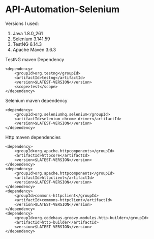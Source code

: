 # API-Automation-Selenium

Versions I used:

1. Java 1.8.0_261
2. Selenium 3.141.59
3. TestNG 6.14.3
4. Apache Maven 3.6.3


TestNG maven Dependency

```
<dependency>
    <groupId>org.testng</groupId>
    <artifactId>testng</artifactId>
    <version>$LATEST-VERSION</version>
    <scope>test</scope>
</dependency>
```


Selenium maven dependency

```
<dependency>
    <groupId>org.seleniumhq.selenium</groupId>
    <artifactId>selenium-chrome-driver</artifactId>
    <version>$LATEST-VERSION</version>
</dependency>
```


Http maven dependencies

```
<dependency>
    <groupId>org.apache.httpcomponents</groupId>
    <artifactId>httpcore</artifactId>
    <version>$LATEST-VERSION</version>
</dependency>
<dependency>
    <groupId>org.apache.httpcomponents</groupId>
    <artifactId>httpclient</artifactId>
    <version>$LATEST-VERSION</version>
</dependency>
<dependency>
    <groupId>commons-httpclient</groupId>
    <artifactId>commons-httpclient</artifactId>
    <version>$LATEST-VERSION</version>
</dependency>
<dependency>
    <groupId>org.codehaus.groovy.modules.http-builder</groupId>
    <artifactId>http-builder</artifactId>
    <version>$LATEST-VERSION</version>
</dependency>
```

        
